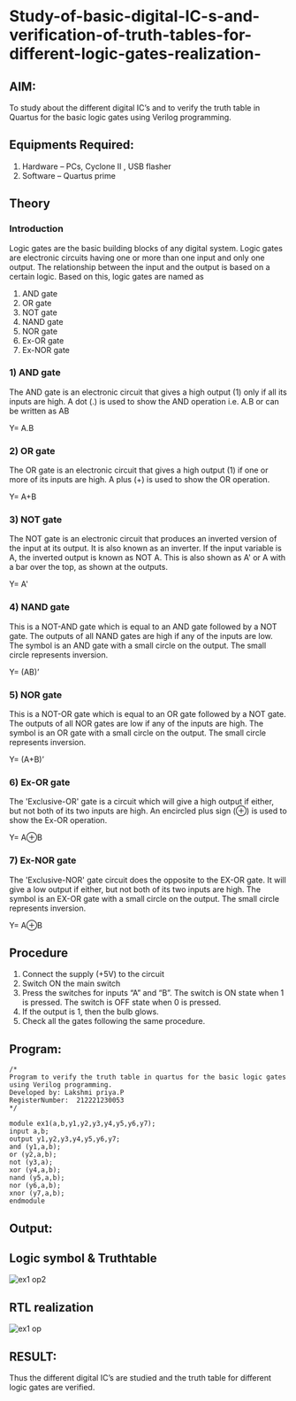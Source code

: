 # Study-of-basic-digital-IC-s-and-verification-of-truth-tables-for-different-logic-gates-realization-

## AIM:
To study about the different digital IC’s and to verify the truth table in Quartus for the basic logic gates using Verilog programming.

## Equipments Required:
1. Hardware – PCs, Cyclone II , USB flasher
2. Software – Quartus prime

## Theory

### Introduction
Logic gates are the basic building blocks of any digital system. Logic gates are electronic circuits having one or more than one input and only one output. The relationship between the input and the output is based on a certain logic. Based on this, logic gates are named as

1) AND gate
2) OR gate
3) NOT gate
4) NAND gate
5) NOR gate
6) Ex-OR gate
7) Ex-NOR gate

### 1) AND gate
The AND gate is an electronic circuit that gives a high output (1) only if all its inputs are high. A dot (.) is used to show the AND operation i.e. A.B or can be written as AB

Y= A.B

### 2) OR gate
The OR gate is an electronic circuit that gives a high output (1) if one or more of its inputs are high. A plus (+) is used to show the OR operation.

Y= A+B

### 3) NOT gate

The NOT gate is an electronic circuit that produces an inverted version of the input at its output. It is also known as an inverter. If the input variable is A, the inverted output is known as NOT A. This is also shown as A' or A with a bar over the top, as shown at the outputs.

Y= A'

### 4) NAND gate
This is a NOT-AND gate which is equal to an AND gate followed by a NOT gate. The outputs of all NAND gates are high if any of the inputs are low. The symbol is an AND gate with a small circle on the output. The small circle represents inversion.

Y= (AB)’

### 5) NOR gate

This is a NOT-OR gate which is equal to an OR gate followed by a NOT gate. The outputs of all NOR gates are low if any of the inputs are high. The symbol is an OR gate with a small circle on the output. The small circle represents inversion.

Y= (A+B)’

### 6) Ex-OR gate

The 'Exclusive-OR' gate is a circuit which will give a high output if either, but not both of its two inputs are high. An encircled plus sign (⊕) is used to show the Ex-OR operation.

Y= A⊕B

### 7) Ex-NOR gate

The 'Exclusive-NOR' gate circuit does the opposite to the EX-OR gate. It will give a low output if either, but not both of its two inputs are high. The symbol is an EX-OR gate with a small circle on the output. The small circle represents inversion.

Y= A⊕B

## Procedure
1. Connect the supply (+5V) to the circuit
2. Switch ON the main switch
3. Press the switches for inputs “A” and “B”. The switch is ON state when 1 is pressed. The switch is OFF state when 0 is pressed.
4. If the output is 1, then the bulb glows.
5. Check all the gates following the same procedure.

## Program:
```
/*
Program to verify the truth table in quartus for the basic logic gates using Verilog programming.
Developed by: Lakshmi priya.P
RegisterNumber:  212221230053
*/

module ex1(a,b,y1,y2,y3,y4,y5,y6,y7);
input a,b;
output y1,y2,y3,y4,y5,y6,y7;
and (y1,a,b);
or (y2,a,b);
not (y3,a);
xor (y4,a,b);
nand (y5,a,b);
nor (y6,a,b);
xnor (y7,a,b);
endmodule
```
## Output:

## Logic symbol & Truthtable

![ex1 op2](https://user-images.githubusercontent.com/93427923/162225863-5ac92dd2-78e7-40ee-8c02-16fb4864472b.png)


## RTL realization 

![ex1 op](https://user-images.githubusercontent.com/93427923/162225922-feb06df6-d937-44e6-8453-3fafe453c41c.png)

## RESULT:
Thus the different digital IC’s are studied and the truth table for different logic gates are verified.
